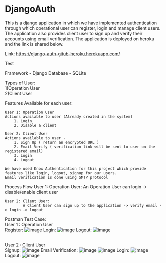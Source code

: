 # DjangoAuth
This is a django application in which we have implemented authentication through which operational user can register, login and manage client users. The application also provides client user to sign up and verify their accounts using email verification. The application is deployed on heroku and the link is shared below.

Link: https://django-auth-gitub-heroku.herokuapp.com/

Test

Framework - Django
Database - SQLite

Types of User:
\
	1)Operation User
	\
	2)Client User

Features Available for each user:

	User 1: Operation User
	Actions available to user (Already created in the system)
		1. Login
		2. Disable a client

	User 2: Client User
	Actions available to user -
		1. Sign Up ( return an encrypted URL )
		2. Email Verify ( verification link will be sent to user on the registered email)
		3. Login
		4. Logout

	We have used Knox Authentication for this project which provide features like login, logout, signup for our users. 
	Email verification is done using SMTP protocol
	
Process Flow 
	User 1: Operation User:
			An Operation User can login -> disable/enable client user 
	
	User 2: Client User:
			A Client User can sign up to the application -> verify email -> login -> logout

Postman Test Case:
\
	User 1 : Operation User
	\
		Register: 
	    ![image](https://user-images.githubusercontent.com/79376134/175765600-16aada56-6c12-437b-8174-304bb2953434.png)
            	Login: 
	    ![image](https://user-images.githubusercontent.com/79376134/175765614-ddb7359e-a938-468a-9d07-c40c4ff24619.png)
            	Logout: 
	    ![image](https://user-images.githubusercontent.com/79376134/175765632-19c07551-98df-4b9b-be4c-165d06eec81c.png)

\
	User 2 : Client User
	\
  		Signup: 
	    ![image](https://user-images.githubusercontent.com/79376134/175765657-4466eac2-99fa-477c-84e6-b482c642fff0.png)
            	Email Verification: 
	    ![image](https://user-images.githubusercontent.com/79376134/175765786-1c2de6dd-f38d-4aaa-ae34-df5eaa2436f0.png)
	    ![image](https://user-images.githubusercontent.com/79376134/175765902-0c493c03-da40-4fdf-b4b2-137fc4e4ea06.png)
	    	Login:
		![image](https://user-images.githubusercontent.com/79376134/175765566-a836b720-64c9-4a4f-94da-404780b3fc1d.png)
		Logout:
		![image](https://user-images.githubusercontent.com/79376134/175765562-f4baa261-2953-41cf-9629-ab8fb9df2fee.png)

            

